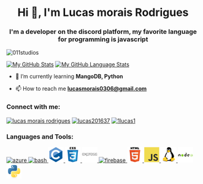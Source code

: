 <h1 align="center">Hi 👋, I'm Lucas morais Rodrigues</h1>
<h3 align="center">I'm a developer on the discord platform, my favorite language for programming is javascript</h3>

<p align="left"> <img src="https://komarev.com/ghpvc/?username=011studios&label=Profile%20views&color=0e75b6&style=flat" alt="011studios" /> </p>

[![My GitHub Stats](https://github-readme-stats.vercel.app/api/?username=1lucas1apk&show_icons=true&title_color=539BF5&text_color=9f9f9f&bg_color=00000000&icon_color=539BF5&hide_title=true&count_private=true)]()
[![My GitHub Language Stats](https://github-readme-stats.vercel.app/api/top-langs/?username=1lucas1apk&show_icons=true&title_color=539BF5&text_color=9f9f9f&bg_color=00000000&icon_color=00000000&count_private=true)]()
- 🌱 I’m currently learning **MangoDB, Python**

- 📫 How to reach me **lucasmorais0306@gmail.com**

<h3 align="left">Connect with me:</h3>
<p align="left">
<a href="https://fb.com/lucas morais rodrigues" target="blank"><img align="center" src="https://raw.githubusercontent.com/rahuldkjain/github-profile-readme-generator/master/src/images/icons/Social/facebook.svg" alt="lucas morais rodrigues" height="30" width="40" /></a>
<a href="https://instagram.com/lucas201637" target="blank"><img align="center" src="https://raw.githubusercontent.com/rahuldkjain/github-profile-readme-generator/master/src/images/icons/Social/instagram.svg" alt="lucas201637" height="30" width="40" /></a>
<a href="https://www.youtube.com/c/1lucas1" target="blank"><img align="center" src="https://raw.githubusercontent.com/rahuldkjain/github-profile-readme-generator/master/src/images/icons/Social/youtube.svg" alt="1lucas1" height="30" width="40" /></a>
</p>

<h3 align="left">Languages and Tools:</h3>
<p align="left"> <a href="https://azure.microsoft.com/en-in/" target="_blank" rel="noreferrer"> <img src="https://www.vectorlogo.zone/logos/microsoft_azure/microsoft_azure-icon.svg" alt="azure" width="40" height="40"/> </a> <a href="https://www.gnu.org/software/bash/" target="_blank" rel="noreferrer"> <img src="https://www.vectorlogo.zone/logos/gnu_bash/gnu_bash-icon.svg" alt="bash" width="40" height="40"/> </a> <a href="https://www.cprogramming.com/" target="_blank" rel="noreferrer"> <img src="https://raw.githubusercontent.com/devicons/devicon/master/icons/c/c-original.svg" alt="c" width="40" height="40"/> </a> <a href="https://www.w3schools.com/css/" target="_blank" rel="noreferrer"> <img src="https://raw.githubusercontent.com/devicons/devicon/master/icons/css3/css3-original-wordmark.svg" alt="css3" width="40" height="40"/> </a> <a href="https://expressjs.com" target="_blank" rel="noreferrer"> <img src="https://raw.githubusercontent.com/devicons/devicon/master/icons/express/express-original-wordmark.svg" alt="express" width="40" height="40"/> </a> <a href="https://firebase.google.com/" target="_blank" rel="noreferrer"> <img src="https://www.vectorlogo.zone/logos/firebase/firebase-icon.svg" alt="firebase" width="40" height="40"/> </a> <a href="https://www.w3.org/html/" target="_blank" rel="noreferrer"> <img src="https://raw.githubusercontent.com/devicons/devicon/master/icons/html5/html5-original-wordmark.svg" alt="html5" width="40" height="40"/> </a> <a href="https://developer.mozilla.org/en-US/docs/Web/JavaScript" target="_blank" rel="noreferrer"> <img src="https://raw.githubusercontent.com/devicons/devicon/master/icons/javascript/javascript-original.svg" alt="javascript" width="40" height="40"/> </a> <a href="https://www.linux.org/" target="_blank" rel="noreferrer"> <img src="https://raw.githubusercontent.com/devicons/devicon/master/icons/linux/linux-original.svg" alt="linux" width="40" height="40"/> </a> <a href="https://nodejs.org" target="_blank" rel="noreferrer"> <img src="https://raw.githubusercontent.com/devicons/devicon/master/icons/nodejs/nodejs-original-wordmark.svg" alt="nodejs" width="40" height="40"/> </a> <a href="https://www.python.org" target="_blank" rel="noreferrer"> <img src="https://raw.githubusercontent.com/devicons/devicon/master/icons/python/python-original.svg" alt="python" width="40" height="40"/> </a> </p>

